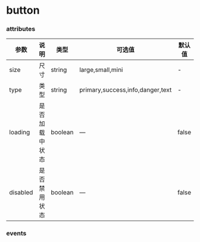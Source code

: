 # button

### attributes
| 参数      | 说明          | 类型      | 可选值                           | 默认值  | 实现  |
|---------- |-------------- |---------- |--------------------------------  |-------- |-------- |
| size | 尺寸 | string | large,small,mini | - | ✅ |
| type | 类型 | string | primary,success,info,danger,text | - | ✅ |
| loading | 是否加载中状态 | boolean | — | false | ❌ |
| disabled | 是否禁用状态 | boolean | — | false | ✅ |

### events
